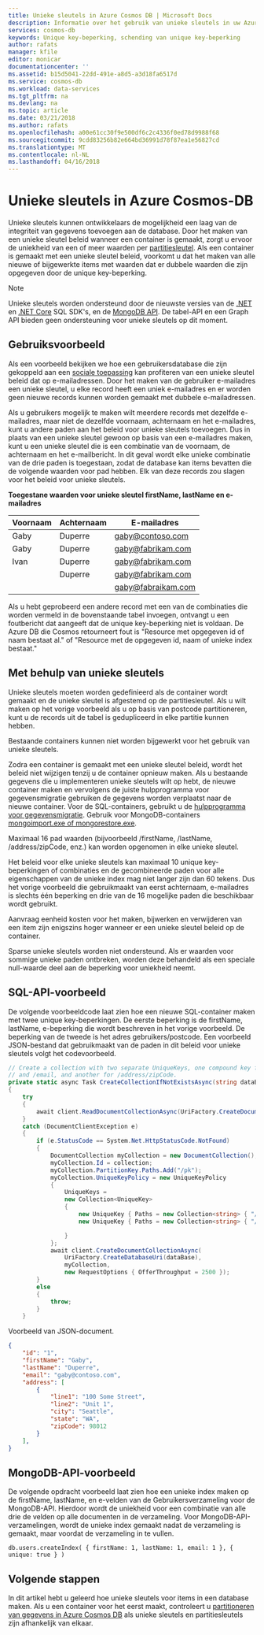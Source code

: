 ```yaml
---
title: Unieke sleutels in Azure Cosmos DB | Microsoft Docs
description: Informatie over het gebruik van unieke sleutels in uw Azure DB die Cosmos-database.
services: cosmos-db
keywords: Unique key-beperking, schending van unique key-beperking
author: rafats
manager: kfile
editor: monicar
documentationcenter: ''
ms.assetid: b15d5041-22dd-491e-a8d5-a3d18fa6517d
ms.service: cosmos-db
ms.workload: data-services
ms.tgt_pltfrm: na
ms.devlang: na
ms.topic: article
ms.date: 03/21/2018
ms.author: rafats
ms.openlocfilehash: a00e61cc30f9e500df6c2c4336f0ed78d9988f68
ms.sourcegitcommit: 9cdd83256b82e664bd36991d78f87ea1e56827cd
ms.translationtype: MT
ms.contentlocale: nl-NL
ms.lasthandoff: 04/16/2018
---
```

# <a name="unique-keys-in-azure-cosmos-db"></a>Unieke sleutels in Azure Cosmos-DB

Unieke sleutels kunnen ontwikkelaars de mogelijkheid een laag van de integriteit van gegevens toevoegen aan de database. Door het maken van een unieke sleutel beleid wanneer een container is gemaakt, zorgt u ervoor de uniekheid van een of meer waarden per [partitiesleutel](partition-data.md). Als een container is gemaakt met een unieke sleutel beleid, voorkomt u dat het maken van alle nieuwe of bijgewerkte items met waarden dat er dubbele waarden die zijn opgegeven door de unique key-beperking.   

> [!NOTE]
> Unieke sleutels worden ondersteund door de nieuwste versies van de [.NET](sql-api-sdk-dotnet.md) en [.NET Core](sql-api-sdk-dotnet-core.md) SQL SDK's, en de [MongoDB API](mongodb-feature-support.md#unique-indexes). De tabel-API en een Graph API bieden geen ondersteuning voor unieke sleutels op dit moment. 
> 
>

## <a name="use-case"></a>Gebruiksvoorbeeld

Als een voorbeeld bekijken we hoe een gebruikersdatabase die zijn gekoppeld aan een [sociale toepassing](use-cases.md#web-and-mobile-applications) kan profiteren van een unieke sleutel beleid dat op e-mailadressen. Door het maken van de gebruiker e-mailadres een unieke sleutel, u elke record heeft een uniek e-mailadres en er worden geen nieuwe records kunnen worden gemaakt met dubbele e-mailadressen. 

Als u gebruikers mogelijk te maken wilt meerdere records met dezelfde e-mailadres, maar niet de dezelfde voornaam, achternaam en het e-mailadres, kunt u andere paden aan het beleid voor unieke sleutels toevoegen. Dus in plaats van een unieke sleutel gewoon op basis van een e-mailadres maken, kunt u een unieke sleutel die is een combinatie van de voornaam, de achternaam en het e-mailbericht. In dit geval wordt elke unieke combinatie van de drie paden is toegestaan, zodat de database kan items bevatten die de volgende waarden voor pad hebben. Elk van deze records zou slagen voor het beleid voor unieke sleutels.  

**Toegestane waarden voor unieke sleutel firstName, lastName en e-mailadres**

|Voornaam|Achternaam|E-mailadres|
|---|---|---|
|Gaby|Duperre|gaby@contoso.com |
|Gaby|Duperre|gaby@fabrikam.com|
|Ivan|Duperre|gaby@fabrikam.com|
|    |Duperre|gaby@fabrikam.com|
|    |       |gaby@fabraikam.com|

Als u hebt geprobeerd een andere record met een van de combinaties die worden vermeld in de bovenstaande tabel invoegen, ontvangt u een foutbericht dat aangeeft dat de unique key-beperking niet is voldaan. De Azure DB die Cosmos retourneert fout is "Resource met opgegeven id of naam bestaat al." of "Resource met de opgegeven id, naam of unieke index bestaat." 

## <a name="using-unique-keys"></a>Met behulp van unieke sleutels

Unieke sleutels moeten worden gedefinieerd als de container wordt gemaakt en de unieke sleutel is afgestemd op de partitiesleutel. Als u wilt maken op het vorige voorbeeld als u op basis van postcode partitioneren, kunt u de records uit de tabel is gedupliceerd in elke partitie kunnen hebben.

Bestaande containers kunnen niet worden bijgewerkt voor het gebruik van unieke sleutels.

Zodra een container is gemaakt met een unieke sleutel beleid, wordt het beleid niet wijzigen tenzij u de container opnieuw maken. Als u bestaande gegevens die u implementeren unieke sleutels wilt op hebt, de nieuwe container maken en vervolgens de juiste hulpprogramma voor gegevensmigratie gebruiken de gegevens worden verplaatst naar de nieuwe container. Voor de SQL-containers, gebruikt u de [hulpprogramma voor gegevensmigratie](import-data.md). Gebruik voor MongoDB-containers [mongoimport.exe of mongorestore.exe](mongodb-migrate.md).

Maximaal 16 pad waarden (bijvoorbeeld /firstName, /lastName, /address/zipCode, enz.) kan worden opgenomen in elke unieke sleutel. 

Het beleid voor elke unieke sleutels kan maximaal 10 unique key-beperkingen of combinaties en de gecombineerde paden voor alle eigenschappen van de unieke index mag niet langer zijn dan 60 tekens. Dus het vorige voorbeeld die gebruikmaakt van eerst achternaam, e-mailadres is slechts één beperking en drie van de 16 mogelijke paden die beschikbaar wordt gebruikt. 

Aanvraag eenheid kosten voor het maken, bijwerken en verwijderen van een item zijn enigszins hoger wanneer er een unieke sleutel beleid op de container. 

Sparse unieke sleutels worden niet ondersteund. Als er waarden voor sommige unieke paden ontbreken, worden deze behandeld als een speciale null-waarde deel aan de beperking voor uniekheid neemt.

## <a name="sql-api-sample"></a>SQL-API-voorbeeld

De volgende voorbeeldcode laat zien hoe een nieuwe SQL-container maken met twee unique key-beperkingen. De eerste beperking is de firstName, lastName, e-beperking die wordt beschreven in het vorige voorbeeld. De beperking van de tweede is het adres gebruikers/postcode. Een voorbeeld JSON-bestand dat gebruikmaakt van de paden in dit beleid voor unieke sleutels volgt het codevoorbeeld. 

```csharp
// Create a collection with two separate UniqueKeys, one compound key for /firstName, /lastName,
// and /email, and another for /address/zipCode.
private static async Task CreateCollectionIfNotExistsAsync(string dataBase, string collection)
{
    try
    {
        await client.ReadDocumentCollectionAsync(UriFactory.CreateDocumentCollectionUri(dataBase, collection));
    }
    catch (DocumentClientException e)
    {
        if (e.StatusCode == System.Net.HttpStatusCode.NotFound)
        {
            DocumentCollection myCollection = new DocumentCollection();
            myCollection.Id = collection;
            myCollection.PartitionKey.Paths.Add("/pk");
            myCollection.UniqueKeyPolicy = new UniqueKeyPolicy
            {
                UniqueKeys =
                new Collection<UniqueKey>
                {
                    new UniqueKey { Paths = new Collection<string> { "/firstName" , "/lastName" , "/email" }}
                    new UniqueKey { Paths = new Collection<string> { "/address/zipCode" } },

                }
            };
            await client.CreateDocumentCollectionAsync(
                UriFactory.CreateDatabaseUri(dataBase),
                myCollection,
                new RequestOptions { OfferThroughput = 2500 });
        }
        else
        {
            throw;
        }
    }
```

Voorbeeld van JSON-document.

```json
{
    "id": "1",
    "firstName": "Gaby",
    "lastName": "Duperre",
    "email": "gaby@contoso.com",
    "address": [
        {            
            "line1": "100 Some Street",
            "line2": "Unit 1",
            "city": "Seattle",
            "state": "WA",
            "zipCode": 98012
        }
    ],
}
```
## <a name="mongodb-api-sample"></a>MongoDB-API-voorbeeld

De volgende opdracht voorbeeld laat zien hoe een unieke index maken op de firstName, lastName, en e-velden van de Gebruikersverzameling voor de MongoDB-API. Hierdoor wordt de uniekheid voor een combinatie van alle drie de velden op alle documenten in de verzameling. Voor MongoDB-API-verzamelingen, wordt de unieke index gemaakt nadat de verzameling is gemaakt, maar voordat de verzameling in te vullen.

```
db.users.createIndex( { firstName: 1, lastName: 1, email: 1 }, { unique: true } )
```

## <a name="next-steps"></a>Volgende stappen

In dit artikel hebt u geleerd hoe unieke sleutels voor items in een database maken. Als u een container voor het eerst maakt, controleert u [partitioneren van gegevens in Azure Cosmos DB](partition-data.md) als unieke sleutels en partitiesleutels zijn afhankelijk van elkaar. 


